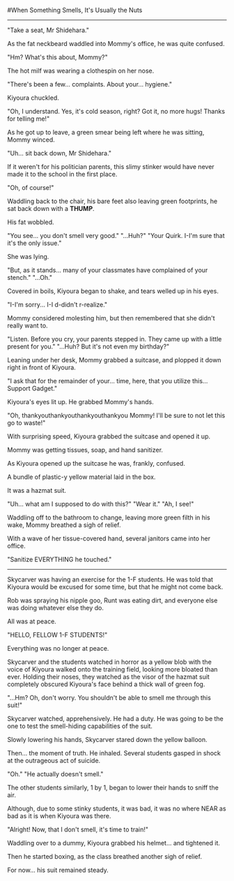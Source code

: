 #When Something Smells, It's Usually the Nuts
***

"Take a seat, Mr Shidehara."

As the fat neckbeard waddled into Mommy's office, he was quite confused.

"Hm? What's this about, Mommy?"

The hot milf was wearing a clothespin on her nose.

"There's been a few... complaints. About your... hygiene."

Kiyoura chuckled.

"Oh, I understand. Yes, it's cold season, right? Got it, no more hugs! Thanks for telling me!"

As he got up to leave, a green smear being left where he was sitting, Mommy winced.

"Uh... sit back down, Mr Shidehara."

If it weren't for his politician parents, this slimy stinker would have never made it to the school in the first place.

"Oh, of course!"

Waddling back to the chair, his bare feet also leaving green footprints, he sat back down with a **THUMP**.

His fat wobbled.

"You see... you don't smell very good."
"...Huh?"
"Your Quirk. I-I'm sure that it's the only issue."

She was lying.

"But, as it stands... many of your classmates have complained of your stench."
"...Oh."

Covered in boils, Kiyoura began to shake, and tears welled up in his eyes.

"I-I'm sorry... I-I d-didn't r-realize."

Mommy considered molesting him, but then remembered that she didn't really want to.

"Listen. Before you cry, your parents stepped in. They came up with a little present for you."
"...Huh? But it's not even my birthday?"

Leaning under her desk, Mommy grabbed a suitcase, and plopped it down right in front of Kiyoura.

"I ask that for the remainder of your... time, here, that you utilize this... Support Gadget."

Kiyoura's eyes lit up.
He grabbed Mommy's hands.

"Oh, thankyouthankyouthankyouthankyou Mommy! I'll be sure to not let this go to waste!"

With surprising speed, Kiyoura grabbed the suitcase and opened it up.

Mommy was getting tissues, soap, and hand sanitizer.

As Kiyoura opened up the suitcase he was, frankly, confused.

A bundle of plastic-y yellow material laid in the box.

It was a hazmat suit.

"Uh... what am I supposed to do with this?"
"Wear it."
"Ah, I see!"

Waddling off to the bathroom to change, leaving more green filth in his wake, Mommy breathed a sigh of relief.

With a wave of her tissue-covered hand, several janitors came into her office.

"Sanitize EVERYTHING he touched."

***

Skycarver was having an exercise for the 1-F students. He was told that Kiyoura would be excused for some time, but that he might not come back.

Rob was spraying his nipple goo, Runt was eating dirt, and everyone else was doing whatever else they do.

All was at peace.

"HELLO, FELLOW 1-F STUDENTS!"

Everything was no longer at peace.

Skycarver and the students watched in horror as a yellow blob with the voice of Kiyoura walked onto the training field, looking more bloated than ever.
Holding their noses, they watched as the visor of the hazmat suit completely obscured Kiyoura's face behind a thick wall of green fog.

"...Hm? Oh, don't worry. You shouldn't be able to smell me through this suit!"

Skycarver watched, apprehensively.
He had a duty.
He was going to be the one to test the smell-hiding capabilities of the suit.

Slowly lowering his hands, Skycarver stared down the yellow balloon.

Then... the moment of truth.
He inhaled.
Several students gasped in shock at the outrageous act of suicide.

"Oh."
"He actually doesn't smell."

The other students similarly, 1 by 1, began to lower their hands to sniff the air.

Although, due to some stinky students, it was bad, it was no where NEAR as bad as it is when Kiyoura was there.

"Alright! Now, that I don't smell, it's time to train!"

Waddling over to a dummy, Kiyoura grabbed his helmet... and tightened it.

Then he started boxing, as the class breathed another sigh of relief.

For now... his suit remained steady.